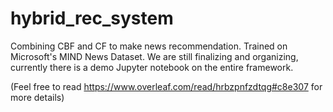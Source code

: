 # hybrid_rec_system
Combining CBF and CF to make news recommendation. Trained on Microsoft's MIND News Dataset.
We are still finalizing and organizing, currently there is a demo Jupyter notebook on the entire framework.

(Feel free to read https://www.overleaf.com/read/hrbzpnfzdtqg#c8e307 for more details)
